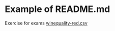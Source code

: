 # Example of README.md
Exercise for exams 
[winequality-red.csv](https://github.com/annag199/ExamEKPA/files/8312444/winequality-red.csv)
